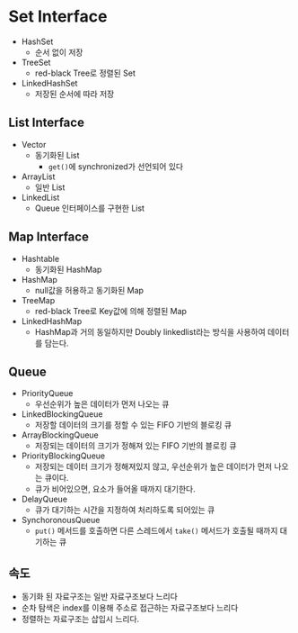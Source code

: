 # Set Interface
- HashSet
	- 순서 없이 저장
- TreeSet
	- red-black Tree로 정렬된 Set
- LinkedHashSet
	- 저장된 순서에 따라 저장
## List Interface
- Vector
	- 동기화된 List
		- `get()`에 synchronized가 선언되어 있다
- ArrayList
	- 일반 List
- LinkedList
	- Queue 인터페이스를 구현한 List
## Map Interface
- Hashtable
	- 동기화된 HashMap
- HashMap
	- null값을 허용하고 동기화된 Map
- TreeMap
	- red-black Tree로 Key값에 의해 정렬된 Map
- LinkedHashMap
	- HashMap과 거의 동일하지만 Doubly linkedlist라는 방식을 사용하여 데이터를 담는다.
## Queue
- PriorityQueue
	- 우선순위가 높은 데이터가 먼저 나오는 큐
- LinkedBlockingQueue
	- 저장할 데이터의 크기를 정할 수 있는 FIFO 기반의 블로킹 큐
- ArrayBlockingQueue
	- 저장되는 데이터의 크기가 정해져 있는 FIFO 기반의 블로킹 큐
- PriorityBlockingQueue
	- 저장되는 데이터 크기가 정해져있지 않고, 우선순위가 높은 데이터가 먼저 나오는 큐이다.
	- 큐가 비어있으면, 요소가 들어올 때까지 대기한다.
- DelayQueue
	- 큐가 대기하는 시간을 지정하여 처리하도록 되어있는 큐
- SynchoronousQueue
	- `put()` 메서드를 호출하면 다른 스레드에서 `take()` 메서드가 호출될 때까지 대기하는 큐

## 속도
- 동기화 된 자료구조는 일반 자료구조보다 느리다
- 순차 탐색은 index를 이용해 주소로 접근하는 자료구조보다 느리다
- 정렬하는 자료구조는 삽입시 느리다.